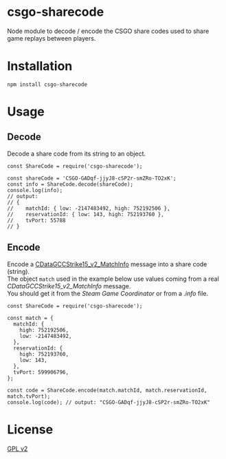# csgo-sharecode

Node module to decode / encode the CSGO share codes used to share game replays between players.

# Installation

`npm install csgo-sharecode`

# Usage

## Decode

Decode a share code from its string to an object.

```
const ShareCode = require('csgo-sharecode');

const shareCode = 'CSGO-GADqf-jjyJ8-cSP2r-smZRo-TO2xK';
const info = ShareCode.decode(shareCode);
console.log(info);
// output:
// {
//    matchId: { low: -2147483492, high: 752192506 },
//    reservationId: { low: 143, high: 752193760 },
//    tvPort: 55788
// }
```

## Encode

Encode a [CDataGCCStrike15_v2_MatchInfo](https://github.com/SteamRE/SteamKit/blob/master/Resources/Protobufs/csgo/cstrike15_gcmessages.proto#L773) message into a share code (string).  
The object `match` used in the example below use values coming from a real *CDataGCCStrike15_v2_MatchInfo* message.  
You should get it from the *Steam Game Coordinator* or from a *.info* file.

```
const ShareCode = require('csgo-sharecode');

const match = {
  matchId: {
    high: 752192506,
    low: -2147483492,
  },
  reservationId: {
    high: 752193760,
    low: 143,
  },
  tvPort: 599906796,
};

const code = ShareCode.encode(match.matchId, match.reservationId, match.tvPort);
console.log(code); // output: "CSGO-GADqf-jjyJ8-cSP2r-smZRo-TO2xK"
```

# License

[GPL v2](https://github.com/akiver/csgo-sharecode/blob/master/LICENSE)

